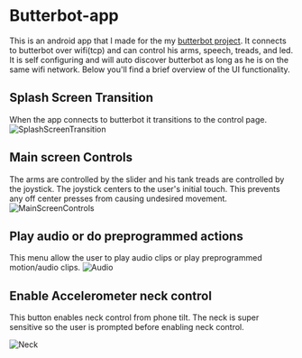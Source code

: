 # Butterbot-app
This is an android app that I made for the my [butterbot project](https://github.com/djnugent/butterbot). It connects to butterbot over wifi(tcp) and can control his arms, speech, treads, and led. It is self configuring and will auto discover butterbot as long as he is on the same wifi network. Below you'll find a brief overview of the UI functionality.


## Splash Screen Transition
When the app connects to butterbot it transitions to the control page.
![SplashScreenTransition](https://raw.githubusercontent.com/djnugent/butterbot-app/master/git-res/transition.gif)

## Main screen Controls
The arms are controlled by the slider and his tank treads are controlled by the joystick. The joystick centers to the user's initial touch. This prevents any off center presses from causing undesired movement.
![MainScreenControls](https://raw.githubusercontent.com/djnugent/butterbot-app/master/git-res/control.gif)

## Play audio or do preprogrammed actions
This menu allow the user to play audio clips or play preprogrammed motion/audio clips.
![Audio](https://raw.githubusercontent.com/djnugent/butterbot-app/master/git-res/audio.gif)

## Enable Accelerometer neck control
This button enables neck control from phone tilt. The neck is super sensitive so the user is prompted before enabling neck control.

![Neck](https://raw.githubusercontent.com/djnugent/butterbot-app/master/git-res/neck.gif)
